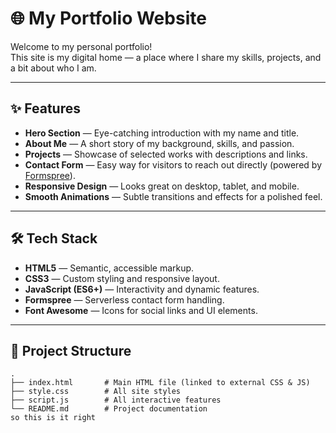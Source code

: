 # 🌐 My Portfolio Website

Welcome to my personal portfolio!  
This site is my digital home — a place where I share my skills, projects, and a bit about who I am.

---

## ✨ Features

- **Hero Section** — Eye-catching introduction with my name and title.
- **About Me** — A short story of my background, skills, and passion.
- **Projects** — Showcase of selected works with descriptions and links.
- **Contact Form** — Easy way for visitors to reach out directly (powered by [Formspree](https://formspree.io)).
- **Responsive Design** — Looks great on desktop, tablet, and mobile.
- **Smooth Animations** — Subtle transitions and effects for a polished feel.

---

## 🛠️ Tech Stack

- **HTML5** — Semantic, accessible markup.
- **CSS3** — Custom styling and responsive layout.
- **JavaScript (ES6+)** — Interactivity and dynamic features.
- **Formspree** — Serverless contact form handling.
- **Font Awesome** — Icons for social links and UI elements.

---

## 📂 Project Structure

```plaintext
.
├── index.html       # Main HTML file (linked to external CSS & JS)
├── style.css        # All site styles
├── script.js        # All interactive features
└── README.md        # Project documentation
so this is it right